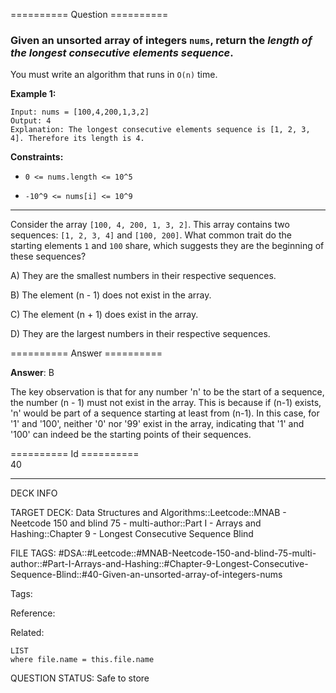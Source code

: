 ========== Question ==========  

### Given an unsorted array of integers `nums`, return the _length of the longest consecutive elements sequence_.

You must write an algorithm that runs in `O(n)` time.

**Example 1:**

```
Input: nums = [100,4,200,1,3,2]
Output: 4
Explanation: The longest consecutive elements sequence is [1, 2, 3, 4]. Therefore its length is 4.
```

**Constraints:**

- `0 <= nums.length <= 10^5`

- `-10^9 <= nums[i] <= 10^9`

---

Consider the array `[100, 4, 200, 1, 3, 2]`. This array contains two sequences:
`[1, 2, 3, 4]` and `[100, 200]`. What common trait do the starting elements `1`
and `100` share, which suggests they are the beginning of these sequences?

A) They are the smallest numbers in their respective sequences.

B) The element (n - 1) does not exist in the array.

C) The element (n + 1) does exist in the array.

D) They are the largest numbers in their respective sequences.  

========== Answer ==========  

**Answer**: B

The key observation is that for any number 'n' to be the start of a sequence,
the number (n - 1) must not exist in the array. This is because if (n-1) exists,
'n' would be part of a sequence starting at least from (n-1). In this case, for
'1' and '100', neither '0' nor '99' exist in the array, indicating that '1' and
'100' can indeed be the starting points of their sequences.

========== Id ==========  
40

---

DECK INFO

TARGET DECK: Data Structures and Algorithms::Leetcode::MNAB - Neetcode 150 and blind 75 - multi-author::Part I - Arrays and Hashing::Chapter 9 - Longest Consecutive Sequence Blind

FILE TAGS: #DSA::#Leetcode::#MNAB-Neetcode-150-and-blind-75-multi-author::#Part-I-Arrays-and-Hashing::#Chapter-9-Longest-Consecutive-Sequence-Blind::#40-Given-an-unsorted-array-of-integers-nums

Tags:

Reference:

Related:

```dataview
LIST
where file.name = this.file.name
```
QUESTION STATUS: Safe to store
